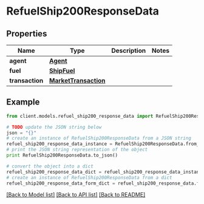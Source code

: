 # RefuelShip200ResponseData

## Properties

Name | Type | Description | Notes
------------ | ------------- | ------------- | -------------
**agent** | [**Agent**](Agent.md) |  |
**fuel** | [**ShipFuel**](ShipFuel.md) |  |
**transaction** | [**MarketTransaction**](MarketTransaction.md) |  |

## Example

```python
from client.models.refuel_ship200_response_data import RefuelShip200ResponseData

# TODO update the JSON string below
json = "{}"
# create an instance of RefuelShip200ResponseData from a JSON string
refuel_ship200_response_data_instance = RefuelShip200ResponseData.from_json(json)
# print the JSON string representation of the object
print RefuelShip200ResponseData.to_json()

# convert the object into a dict
refuel_ship200_response_data_dict = refuel_ship200_response_data_instance.to_dict()
# create an instance of RefuelShip200ResponseData from a dict
refuel_ship200_response_data_form_dict = refuel_ship200_response_data.from_dict(refuel_ship200_response_data_dict)
```

[[Back to Model list]](../README.md#documentation-for-models) [[Back to API list]](../README.md#documentation-for-api-endpoints) [[Back to README]](../README.md)

